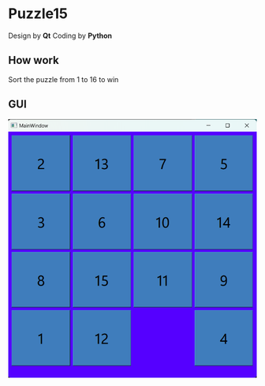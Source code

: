 # Puzzle15
Design by **Qt**
Coding by **Python**

## How work
Sort the puzzle from 1 to 16 to win

## GUI

![GUI](puzzle15/Puzzle15.png)